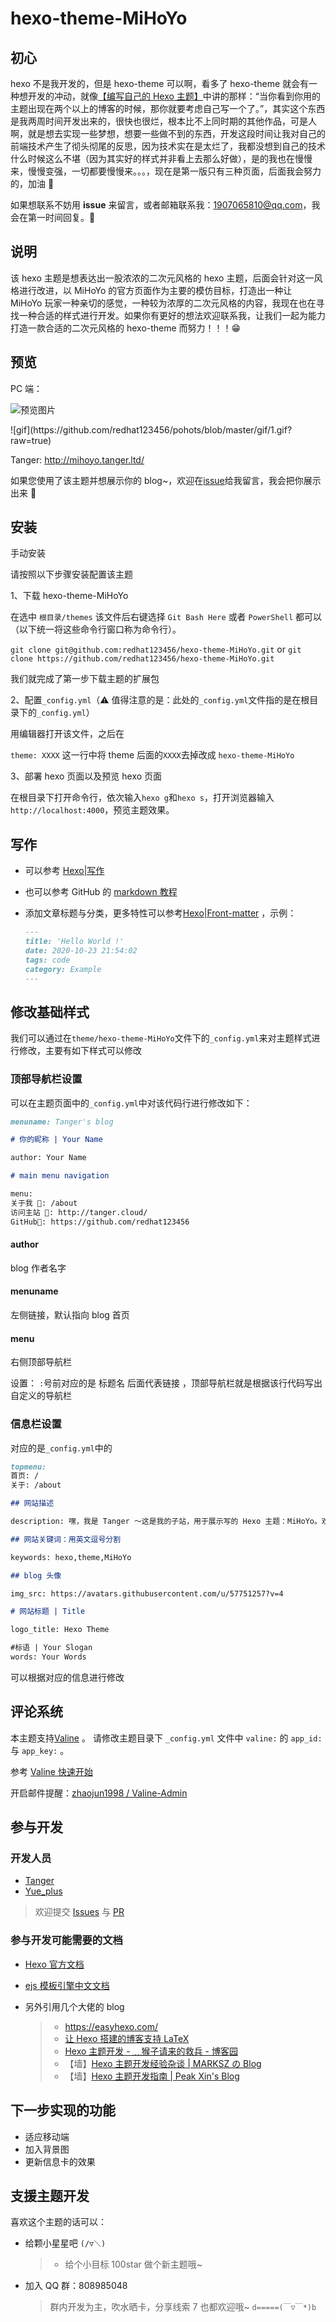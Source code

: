 # hexo-theme-MiHoYo

## 初心

hexo 不是我开发的，但是 hexo-theme 可以啊，看多了 hexo-theme 就会有一种想开发的冲动，就像[【编写自己的 Hexo 主题】](https://easyhexo.com/4-High-order-hexo-gamer/4-2-theme-develop/#%E7%BC%96%E5%86%99%E8%87%AA%E5%B7%B1%E7%9A%84-hexo-%E4%B8%BB%E9%A2%98)中讲的那样：“当你看到你用的主题出现在两个以上的博客的时候，那你就要考虑自己写一个了。”，其实这个东西是我两周时间开发出来的，很快也很烂，根本比不上同时期的其他作品，可是人啊，就是想去实现一些梦想，想要一些做不到的东西，开发这段时间让我对自己的前端技术产生了彻头彻尾的反思，因为技术实在是太烂了，我都没想到自己的技术什么时候这么不堪（因为其实好的样式并非看上去那么好做），是的我也在慢慢来，慢慢变强，一切都要慢慢来。。。，现在是第一版只有三种页面，后面我会努力的，加油 🎉

如果想联系不妨用 **issue** 来留言，或者邮箱联系我：1907065810@qq.com，我会在第一时间回复。🎈

## 说明

该 hexo 主题是想表达出一股浓浓的二次元风格的 hexo 主题，后面会针对这一风格进行改进，以 MiHoYo 的官方页面作为主要的模仿目标，打造出一种让 MiHoYo 玩家一种亲切的感觉，一种较为浓厚的二次元风格的内容，我现在也在寻找一种合适的样式进行开发。如果你有更好的想法欢迎联系我，让我们一起为能力打造一款合适的二次元风格的 hexo-theme 而努力！！！😁

## 预览

PC 端：

![预览图片](https://i.loli.net/2021/10/24/bNlAoIfzGPQJcnt.png)

<p class="text-align:center">![gif](https://github.com/redhat123456/pohots/blob/master/gif/1.gif?raw=true)</p>

Tanger: http://mihoyo.tanger.ltd/

如果您使用了该主题并想展示你的 blog~，欢迎在<a href="https://github.com/redhat123456/hexo-theme-MiHoYo/issues">issue</a>给我留言，我会把你展示出来 🎃

## 安装

手动安装

请按照以下步骤安装配置该主题

1、下载 hexo-theme-MiHoYo

在选中 `根目录/themes` 该文件后右键选择 `Git Bash Here` 或者 `PowerShell` 都可以（以下统一将这些命令行窗口称为命令行）。

`git clone git@github.com:redhat123456/hexo-theme-MiHoYo.git`
or
`git clone https://github.com/redhat123456/hexo-theme-MiHoYo.git`

我们就完成了第一步下载主题的扩展包

2、配置`_config.yml`（⚠ 值得注意的是：此处的`_config.yml`文件指的是在根目录下的`_config.yml`）

用编辑器打开该文件，之后在

`theme: XXXX` 这一行中将 theme 后面的`XXXX`去掉改成 `hexo-theme-MiHoYo`

3、部署 hexo 页面以及预览 hexo 页面

在根目录下打开命令行，依次输入`hexo g`和`hexo s`，打开浏览器输入`http://localhost:4000`，预览主题效果。

## 写作

- 可以参考 [Hexo|写作](https://hexo.io/zh-cn/docs/writing)

* 也可以参考 GitHub 的 [markdown 教程](https://guides.github.com/features/mastering-markdown/)

* 添加文章标题与分类，更多特性可以参考[Hexo|Front-matter](https://hexo.io/zh-cn/docs/front-matter) ，示例：

  ```markdown
  ---
  title: 'Hello World !'
  date: 2020-10-23 21:54:02
  tags: code
  category: Example
  ---
  ```

## 修改基础样式

我们可以通过在`theme/hexo-theme-MiHoYo`文件下的`_config.yml`来对主题样式进行修改，主要有如下样式可以修改

### 顶部导航栏设置

可以在主题页面中的`_config.yml`中对该代码行进行修改如下：

```markdown
menuname: Tanger's blog

# 你的昵称 | Your Name

author: Your Name

# main menu navigation

menu:
关于我 👀: /about
访问主站 🎃: http://tanger.cloud/
GitHub🧨: https://github.com/redhat123456
```

#### author

blog 作者名字

#### menuname

左侧链接，默认指向 blog 首页

#### menu

右侧顶部导航栏

设置：
`:`号前对应的是 标题名 后面代表链接 ，顶部导航栏就是根据该行代码写出自定义的导航栏

### 信息栏设置

对应的是`_config.yml`中的

```markdown
topmenu:
首页: /
关于: /about

## 网站描述

description: 嘿，我是 Tanger ～这是我的子站，用于展示写的 Hexo 主题：MiHoYo。欢迎访问！

## 网站关键词：用英文逗号分割

keywords: hexo,theme,MiHoYo

## blog 头像

img_src: https://avatars.githubusercontent.com/u/57751257?v=4

# 网站标题 | Title

logo_title: Hexo Theme

#标语 | Your Slogan
words: Your Words
```

可以根据对应的信息进行修改

## 评论系统

本主题支持[Valine](https://valine.js.org/) 。
请修改主题目录下 `_config.yml` 文件中 `valine:` 的 `app_id:` 与 `app_key:` 。

参考 [Valine 快速开始](https://valine.js.org/quickstart.html)

开启邮件提醒：[zhaojun1998 / Valine-Admin](https://github.com/zhaojun1998/Valine-Admin)

## 参与开发

### 开发人员

- [Tanger](https://github.com/redhat123456)
- [Yue_plus](https://github.com/Yue-plus)

> 欢迎提交 [Issues](https://github.com/redhat123456/hexo-theme-MiHoYo/issues/new) 与 [PR](https://github.com/redhat123456/hexo-theme-MiHoYo/issues/pulls)

### 参与开发可能需要的文档

- [Hexo 官方文档](https://hexo.io/zh-cn/docs/templates)
- [ejs 模板引擎中文文档](https://ejs.bootcss.com/)

- 另外引用几个大佬的 blog
  > - <https://easyhexo.com/>
  > - [让 Hexo 搭建的博客支持 LaTeX](http://cps.ninja/2019/03/16/hexo-with-latex/)
  > - [Hexo 主题开发 - ﹏猴子请来的救兵 - 博客园](https://www.cnblogs.com/yyhh/p/11058985.html)
  > - 【墙】[Hexo 主题开发经验杂谈 | MARKSZ の Blog](https://molunerfinn.com/make-a-hexo-theme/)
  > - 【墙】[Hexo 主题开发指南 | Peak Xin's Blog](https://xinyufeng.net/2019/04/15/hexo-theme-guide/)

## 下一步实现的功能

* 适应移动端
* 加入背景图
* 更新信息卡的效果

## 支援主题开发

喜欢这个主题的话可以：

- 给颗小星星吧 `(/▽＼)`
  > - 给个小目标 100star 做个新主题哦~
- 加入 QQ 群：808985048 
  > 群内开发为主，吹水晒卡，分享线索 7 也都欢迎哦~ `d=====(￣▽￣*)b`
